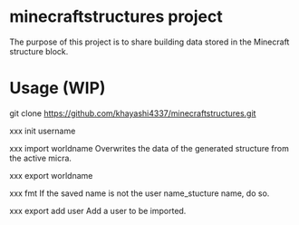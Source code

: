 # minecraftstructures project
The purpose of this project is to share building data stored in the Minecraft structure block.

# Usage (WIP)

git clone https://github.com/khayashi4337/minecraftstructures.git

xxx init username

xxx import worldname Overwrites the data of the generated structure from the active micra.

xxx export worldname

xxx fmt If the saved name is not the user name_stucture name, do so.

xxx export add user Add a user to be imported.
